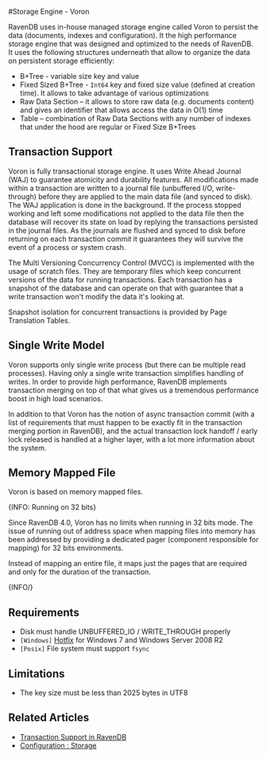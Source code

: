 ﻿#Storage Engine - Voron

RavenDB uses in-house managed storage engine called Voron to persist the data (documents, indexes and configuration). It the high performance storage engine
that was designed and optimized to the needs of RavenDB. It uses the following structures underneath that allow to organize the data on persistent storage efficiently:

- B+Tree - variable size key and value
- Fixed Sized B+Tree - `Int64` key and fixed size value (defined at creation time). It allows to take advantage of various optimizations
- Raw Data Section – it allows to store raw data (e.g. documents content) and gives an identifier that allows access the data in O(1) time
- Table – combination of Raw Data Sections with any number of indexes that under the hood are regular or Fixed Size B+Trees

## Transaction Support

Voron is fully transactional storage engine. It uses Write Ahead Journal (WAJ) to guarantee atomicity and durability features. All modifications made within a transaction
are written to a journal file (unbuffered I/O, write-through) before they are applied to the main data file (and synced to disk). The WAJ application is done in
the background. If the process stopped working and left some modifications not applied to the data file then the database will recover its state on load by replying
the transactions persisted in the journal files. As the journals are flushed and synced to disk before returning on each transaction commit it guarantees they
will survive the event of a process or system crash.

The Multi Versioning Concurrency Control (MVCC) is implemented with the usage of scratch files. They are temporary files which keep concurrent versions of the data for running transactions.
Each transaction has a snapshot of the database and can operate on that with guarantee that a write transaction won't modify the data it's looking at.

Snapshot isolation for concurrent transactions is provided by Page Translation Tables.

## Single Write Model

Voron supports only single write process (but there can be multiple read processes). Having only a single write transaction simplifies handling of writes.
In order to provide high performance, RavenDB implements transaction merging on top of that what gives us a tremendous performance boost in high load scenarios.

In addition to that Voron has the notion of async transaction commit (with a list of requirements that must happen to be exactly fit in the transaction merging portion in RavenDB),
and the actual transaction lock handoff / early lock released is handled at a higher layer, with a lot more information about the system.

## Memory Mapped File

Voron is based on memory mapped files.

{INFO: Running on 32 bits}

Since RavenDB 4.0, Voron has no limits when running in 32 bits mode. The issue of running out of address space when mapping files into memory 
has been addressed by providing a dedicated pager (component responsible for mapping) for 32 bits environments.

Instead of mapping an entire file, it maps just the pages that are required and only for the duration of the transaction.

{INFO/}

## Requirements

- Disk must handle UNBUFFERED_IO / WRITE_THROUGH properly
- `[Windows]` [Hotfix](http://support.microsoft.com/kb/2731284) for Windows 7 and Windows Server 2008 R2
- `[Posix]` File system must support `fsync`

## Limitations

- The key size must be less than 2025 bytes in UTF8


## Related Articles

- [Transaction Support in RavenDB](../client-api/faq/transaction-support)
- [Configuration : Storage](../server/configuration/storage-configuration)


